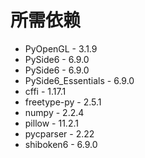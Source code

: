 # 所需依赖
- PyOpenGL - 3.1.9
- PySide6 - 6.9.0
- PySide6 - 6.9.0
- PySide6_Essentials - 6.9.0
- cffi - 1.17.1
- freetype-py - 2.5.1
- numpy - 2.2.4
- pillow - 11.2.1
- pycparser - 2.22
- shiboken6 - 6.9.0
